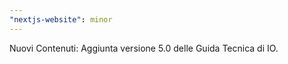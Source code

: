 ```yaml
---
"nextjs-website": minor
---
```


Nuovi Contenuti: Aggiunta versione 5.0 delle Guida Tecnica di IO. 

